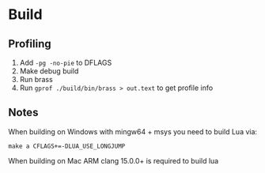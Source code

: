 # Build

## Profiling

1. Add `-pg -no-pie` to DFLAGS
2. Make debug build
3. Run brass
4. Run `gprof ./build/bin/brass > out.text` to get profile info

## Notes

When building on Windows with mingw64 + msys you need to build Lua via:

`make a CFLAGS+=-DLUA_USE_LONGJUMP`

When building on Mac ARM clang 15.0.0+ is required to build lua